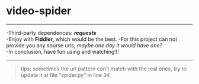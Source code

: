 # video-spider
***********************************
-Third-party dependences: ***requests***<br>
-Enjoy with **Fiddler**, which would be the best.
 -For this project can not provide you any sourse urls, *maybe one day it would have one?*<br>
-In conclusion, have fun using and watching!!!<br>
**********************************
>tips: sometimes the url pattern can't match with the real ones, try to update it at file "spider.py" in line 34
